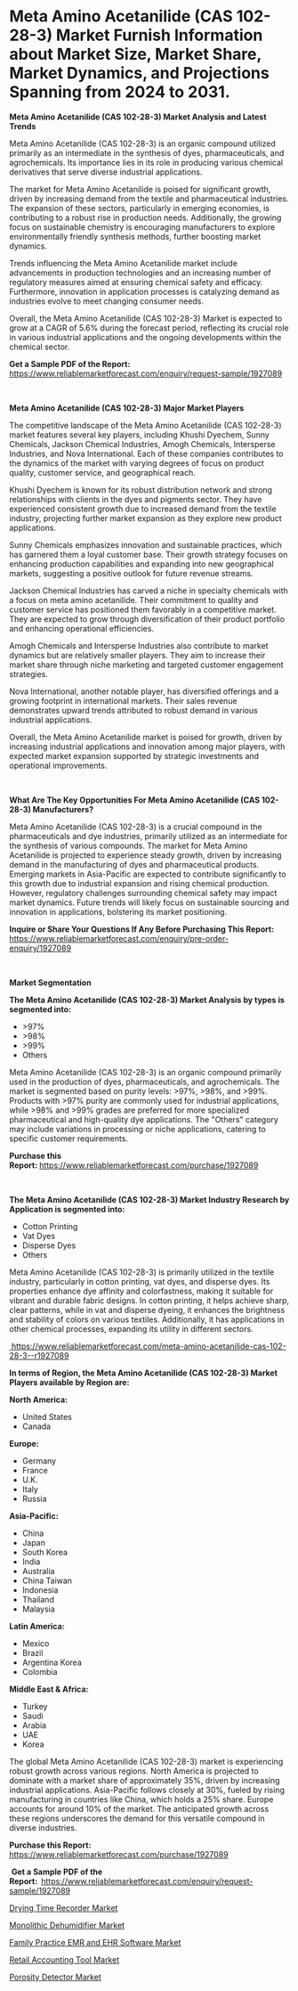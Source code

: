 <p><h1>Meta Amino Acetanilide (CAS 102-28-3) Market Furnish Information about Market Size, Market Share, Market Dynamics, and Projections Spanning from 2024 to 2031.</h1></p><p><strong>Meta Amino Acetanilide (CAS 102-28-3) Market Analysis and Latest Trends</strong></p>
<p><p>Meta Amino Acetanilide (CAS 102-28-3) is an organic compound utilized primarily as an intermediate in the synthesis of dyes, pharmaceuticals, and agrochemicals. Its importance lies in its role in producing various chemical derivatives that serve diverse industrial applications. </p><p>The market for Meta Amino Acetanilide is poised for significant growth, driven by increasing demand from the textile and pharmaceutical industries. The expansion of these sectors, particularly in emerging economies, is contributing to a robust rise in production needs. Additionally, the growing focus on sustainable chemistry is encouraging manufacturers to explore environmentally friendly synthesis methods, further boosting market dynamics.</p><p>Trends influencing the Meta Amino Acetanilide market include advancements in production technologies and an increasing number of regulatory measures aimed at ensuring chemical safety and efficacy. Furthermore, innovation in application processes is catalyzing demand as industries evolve to meet changing consumer needs.</p><p>Overall, the Meta Amino Acetanilide (CAS 102-28-3) Market is expected to grow at a CAGR of 5.6% during the forecast period, reflecting its crucial role in various industrial applications and the ongoing developments within the chemical sector.</p></p>
<p><strong>Get a Sample PDF of the Report:&nbsp;</strong> <a href="https://www.reliablemarketforecast.com/enquiry/request-sample/1927089?utm_campaign=1108&utm_medium=2&utm_source=Github&utm_content=ia&utm_term=25102024&utm_id=meta-amino-acetanilide-cas-102-28-3">https://www.reliablemarketforecast.com/enquiry/request-sample/1927089</a></p>
<p>&nbsp;</p>
<p><strong>Meta Amino Acetanilide (CAS 102-28-3) Major Market Players</strong></p>
<p><p>The competitive landscape of the Meta Amino Acetanilide (CAS 102-28-3) market features several key players, including Khushi Dyechem, Sunny Chemicals, Jackson Chemical Industries, Amogh Chemicals, Intersperse Industries, and Nova International. Each of these companies contributes to the dynamics of the market with varying degrees of focus on product quality, customer service, and geographical reach.</p><p>Khushi Dyechem is known for its robust distribution network and strong relationships with clients in the dyes and pigments sector. They have experienced consistent growth due to increased demand from the textile industry, projecting further market expansion as they explore new product applications.</p><p>Sunny Chemicals emphasizes innovation and sustainable practices, which has garnered them a loyal customer base. Their growth strategy focuses on enhancing production capabilities and expanding into new geographical markets, suggesting a positive outlook for future revenue streams.</p><p>Jackson Chemical Industries has carved a niche in specialty chemicals with a focus on meta amino acetanilide. Their commitment to quality and customer service has positioned them favorably in a competitive market. They are expected to grow through diversification of their product portfolio and enhancing operational efficiencies.</p><p>Amogh Chemicals and Intersperse Industries also contribute to market dynamics but are relatively smaller players. They aim to increase their market share through niche marketing and targeted customer engagement strategies.</p><p>Nova International, another notable player, has diversified offerings and a growing footprint in international markets. Their sales revenue demonstrates upward trends attributed to robust demand in various industrial applications.</p><p>Overall, the Meta Amino Acetanilide market is poised for growth, driven by increasing industrial applications and innovation among major players, with expected market expansion supported by strategic investments and operational improvements.</p></p>
<p>&nbsp;</p>
<p><strong>What Are The Key Opportunities For Meta Amino Acetanilide (CAS 102-28-3) Manufacturers?</strong></p>
<p><p>Meta Amino Acetanilide (CAS 102-28-3) is a crucial compound in the pharmaceuticals and dye industries, primarily utilized as an intermediate for the synthesis of various compounds. The market for Meta Amino Acetanilide is projected to experience steady growth, driven by increasing demand in the manufacturing of dyes and pharmaceutical products. Emerging markets in Asia-Pacific are expected to contribute significantly to this growth due to industrial expansion and rising chemical production. However, regulatory challenges surrounding chemical safety may impact market dynamics. Future trends will likely focus on sustainable sourcing and innovation in applications, bolstering its market positioning.</p></p>
<p><strong>Inquire or Share Your Questions If Any Before Purchasing This Report:</strong> <a href="https://www.reliablemarketforecast.com/enquiry/pre-order-enquiry/1927089?utm_campaign=1108&utm_medium=2&utm_source=Github&utm_content=ia&utm_term=25102024&utm_id=meta-amino-acetanilide-cas-102-28-3">https://www.reliablemarketforecast.com/enquiry/pre-order-enquiry/1927089</a></p>
<p>&nbsp;</p>
<p><strong>Market Segmentation</strong></p>
<p><strong>The Meta Amino Acetanilide (CAS 102-28-3) Market Analysis by types is segmented into:</strong></p>
<p><ul><li>>97%</li><li>>98%</li><li>>99%</li><li>Others</li></ul></p>
<p><p>Meta Amino Acetanilide (CAS 102-28-3) is an organic compound primarily used in the production of dyes, pharmaceuticals, and agrochemicals. The market is segmented based on purity levels: >97%, >98%, and >99%. Products with >97% purity are commonly used for industrial applications, while >98% and >99% grades are preferred for more specialized pharmaceutical and high-quality dye applications. The "Others" category may include variations in processing or niche applications, catering to specific customer requirements.</p></p>
<p><strong>Purchase this Report:&nbsp;</strong><a href="https://www.reliablemarketforecast.com/purchase/1927089?utm_campaign=1108&utm_medium=2&utm_source=Github&utm_content=ia&utm_term=25102024&utm_id=meta-amino-acetanilide-cas-102-28-3">https://www.reliablemarketforecast.com/purchase/1927089</a></p>
<p>&nbsp;</p>
<p><strong>The Meta Amino Acetanilide (CAS 102-28-3) Market Industry Research by Application is segmented into:</strong></p>
<p><ul><li>Cotton Printing</li><li>Vat Dyes</li><li>Disperse Dyes</li><li>Others</li></ul></p>
<p><p>Meta Amino Acetanilide (CAS 102-28-3) is primarily utilized in the textile industry, particularly in cotton printing, vat dyes, and disperse dyes. Its properties enhance dye affinity and colorfastness, making it suitable for vibrant and durable fabric designs. In cotton printing, it helps achieve sharp, clear patterns, while in vat and disperse dyeing, it enhances the brightness and stability of colors on various textiles. Additionally, it has applications in other chemical processes, expanding its utility in different sectors.</p></p>
<p><a href="https://www.reliablemarketforecast.com/meta-amino-acetanilide-cas-102-28-3--r1927089?utm_campaign=1108&utm_medium=2&utm_source=Github&utm_content=ia&utm_term=25102024&utm_id=meta-amino-acetanilide-cas-102-28-3">&nbsp;https://www.reliablemarketforecast.com/meta-amino-acetanilide-cas-102-28-3--r1927089</a></p>
<p><strong>In terms of Region, the Meta Amino Acetanilide (CAS 102-28-3) Market Players available by Region are:</strong></p>
<p>
    <p> <strong> North America: </strong>
        <ul>
            <li>United States</li>
            <li>Canada</li>
        </ul>
        </p> 
    <p> <strong> Europe: </strong>
        <ul>
            <li>Germany</li>
            <li>France</li>
            <li>U.K.</li>
            <li>Italy</li>
            <li>Russia</li>
        </ul>
        </p> 
    <p> <strong> Asia-Pacific: </strong>
        <ul>
            <li>China</li>
            <li>Japan</li>
            <li>South Korea</li>
            <li>India</li>
            <li>Australia</li>
            <li>China Taiwan</li>
            <li>Indonesia</li>
            <li>Thailand</li>
            <li>Malaysia</li>
        </ul>
        </p> 
    <p> <strong> Latin America: </strong>
        <ul>
            <li>Mexico</li>
            <li>Brazil</li>
            <li>Argentina Korea</li>
            <li>Colombia</li>
        </ul>
        </p> 
    <p> <strong> Middle East & Africa: </strong>
        <ul>
            <li>Turkey</li>
            <li>Saudi</li>
            <li>Arabia</li>
            <li>UAE</li>
            <li>Korea</li>
        </ul>
    </p>
    </p>
<p><p>The global Meta Amino Acetanilide (CAS 102-28-3) market is experiencing robust growth across various regions. North America is projected to dominate with a market share of approximately 35%, driven by increasing industrial applications. Asia-Pacific follows closely at 30%, fueled by rising manufacturing in countries like China, which holds a 25% share. Europe accounts for around 10% of the market. The anticipated growth across these regions underscores the demand for this versatile compound in diverse industries.</p></p>
<p><strong>Purchase this Report: </strong><a href="https://www.reliablemarketforecast.com/purchase/1927089?utm_campaign=1108&utm_medium=2&utm_source=Github&utm_content=ia&utm_term=25102024&utm_id=meta-amino-acetanilide-cas-102-28-3">https://www.reliablemarketforecast.com/purchase/1927089</a></p>
<p>&nbsp;<strong>Get a Sample PDF of the Report:&nbsp;&nbsp;</strong><a href="https://www.reliablemarketforecast.com/enquiry/request-sample/1927089?utm_campaign=1108&utm_medium=2&utm_source=Github&utm_content=ia&utm_term=25102024&utm_id=meta-amino-acetanilide-cas-102-28-3">https://www.reliablemarketforecast.com/enquiry/request-sample/1927089</a></p>
<p><strong></strong></p>
<p><p><a href="https://issuu.com/reportprime-2/docs/drying-time-recorder-market-size-20_82d362df2f6f77?utm_campaign=1108&utm_medium=2&utm_source=Github&utm_content=ia&utm_term=25102024&utm_id=meta-amino-acetanilide-cas-102-28-3">Drying Time Recorder Market</a></p><p><a href="https://github.com/halkoitweden3/Market-Research-Report-List-1/blob/main/monolithic-dehumidifier-market.md?utm_campaign=1108&utm_medium=2&utm_source=Github&utm_content=ia&utm_term=25102024&utm_id=meta-amino-acetanilide-cas-102-28-3">Monolithic Dehumidifier Market</a></p><p><a href="https://www.linkedin.com/pulse/family-practice-emr-ehr-software-market-size-type-product-iurxf?utm_campaign=1108&utm_medium=2&utm_source=Github&utm_content=ia&utm_term=25102024&utm_id=meta-amino-acetanilide-cas-102-28-3">Family Practice EMR and EHR Software Market</a></p><p><a href="https://www.linkedin.com/pulse/market-forecasting-change-global-retail-accounting-tool-dynamics-2zbsf?utm_campaign=1108&utm_medium=2&utm_source=Github&utm_content=ia&utm_term=25102024&utm_id=meta-amino-acetanilide-cas-102-28-3">Retail Accounting Tool Market</a></p><p><a href="https://issuu.com/reportprime-2/docs/porosity-detector-market-size-2030._671428625b9769?utm_campaign=1108&utm_medium=2&utm_source=Github&utm_content=ia&utm_term=25102024&utm_id=meta-amino-acetanilide-cas-102-28-3">Porosity Detector Market</a></p></p>